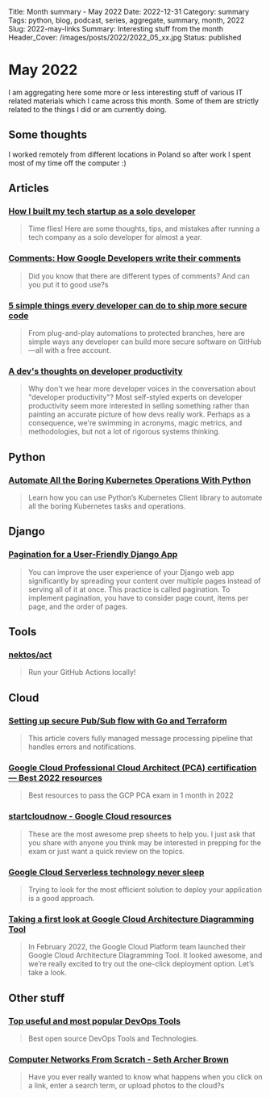 Title: Month summary - May 2022
Date: 2022-12-31
Category: summary
Tags: python, blog, podcast, series, aggregate, summary, month, 2022
Slug: 2022-may-links
Summary: Interesting stuff from the month
Header_Cover: /images/posts/2022/2022_05_xx.jpg
Status: published

# May 2022

I am aggregating here some more or less interesting stuff of various IT related materials which I came across this month.
Some of them are strictly related to the things I did or am currently doing.

## Some thoughts

I worked remotely from different locations in Poland so after work I spent most of my time off the computer :)

## Articles

### [How I built my tech startup as a solo developer](https://medium.com/dreamwod-tech/how-i-built-my-tech-startup-as-a-solo-developer-45390f460002)

> Time flies! Here are some thoughts, tips, and mistakes after running a tech company as a solo developer for almost a year.

### [Comments: How Google Developers write their comments](https://paigeshin1991.medium.com/comments-how-google-developers-write-their-comments-5443657ecc4b)

> Did you know that there are different types of comments? And can you put it to good use?s

### [5 simple things every developer can do to ship more secure code](https://github.blog/2022-04-22-5-simple-things-every-developer-can-do-to-ship-more-secure-code/)

> From plug-and-play automations to protected branches, here are simple ways any developer can build more secure software on GitHub—all with a free account.

### [A dev's thoughts on developer productivity](https://about.sourcegraph.com/blog/developer-productivity-thoughts)

> Why don't we hear more developer voices in the conversation about "developer productivity"? Most self-styled experts on developer productivity seem more interested in selling something rather than painting an accurate picture of how devs really work. Perhaps as a consequence, we're swimming in acronyms, magic metrics, and methodologies, but not a lot of rigorous systems thinking.

## Python

### [Automate All the Boring Kubernetes Operations With Python](https://betterprogramming.pub/automate-all-the-boring-kubernetes-operations-with-python-7a31bbf7a387)

> Learn how you can use Python’s Kubernetes Client library to automate all the boring Kubernetes tasks and operations.

## Django

### [Pagination for a User-Friendly Django App](https://realpython.com/django-pagination/)

> You can improve the user experience of your Django web app significantly by spreading your content over multiple pages instead of serving all of it at once. This practice is called pagination. To implement pagination, you have to consider page count, items per page, and the order of pages.

## Tools

### [nektos/act](https://github.com/nektos/act)

> Run your GitHub Actions locally!

## Cloud

### [Setting up secure Pub/Sub flow with Go and Terraform](https://medium.com/google-cloud/setting-up-secure-pub-sub-flow-with-go-and-terraform-6b779026a3e1)

> This article covers fully managed message processing pipeline that handles errors and notifications.

### [Google Cloud Professional Cloud Architect (PCA) certification — Best 2022 resources](https://medium.com/@altariah007/google-cloud-professional-cloud-architect-pca-certification-best-2022-resources-4041fdf78b4f)

> Best resources to pass the GCP PCA exam in 1 month in 2022

### [startcloudnow - Google Cloud resources](https://www.startcloudnow.com/google%20cloud.html)

> These are the most awesome prep sheets to help you. I just ask that you share with anyone you think may be interested in prepping for the exam or just want a quick review on the topics.

### [Google Cloud Serverless technology never sleep](https://medium.com/google-cloud/google-cloud-serverless-technology-never-sleep-8a2e5e97f789)

> Trying to look for the most efficient solution to deploy your application is a good approach.

### [Taking a first look at Google Cloud Architecture Diagramming Tool](https://davelms.medium.com/taking-a-first-look-at-google-cloud-architecture-diagramming-tool-35a1867356c9)

> In February 2022, the Google Cloud Platform team launched their Google Cloud Architecture Diagramming Tool. It looked awesome, and we’re really excited to try out the one-click deployment option. Let’s take a look.

## Other stuff

### [Top useful and most popular DevOps Tools](https://medium.com/devops-mojo/top-useful-and-most-popular-devops-tools-best-widely-used-common-open-source-devops-gitops-tools-b4a674e00f15)

> Best open source DevOps Tools and Technologies.

### [Computer Networks From Scratch - Seth Archer Brown](https://www.networksfromscratch.com/)

> Have you ever really wanted to know what happens when you click on a link, enter a search term, or upload photos to the cloud?s
